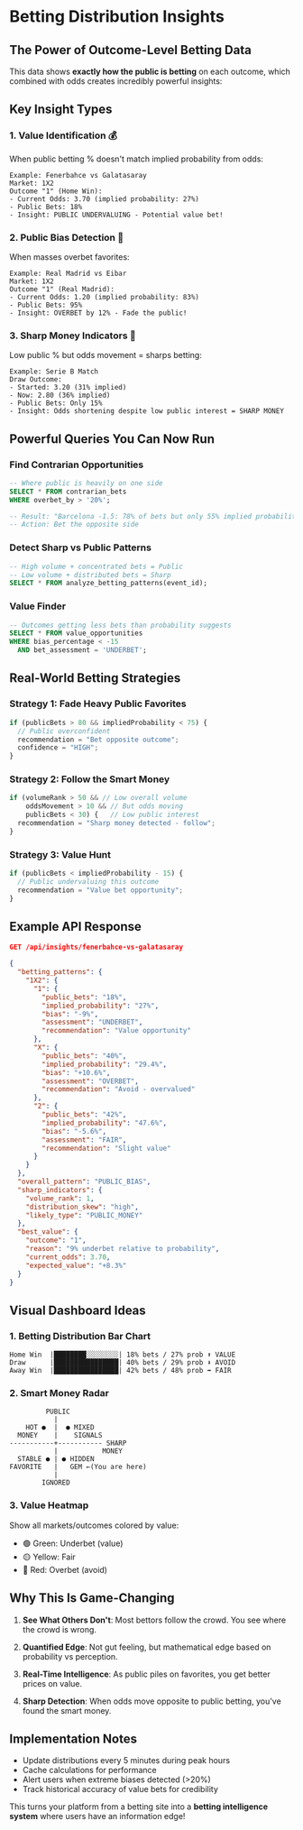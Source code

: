 # Betting Distribution Insights

## The Power of Outcome-Level Betting Data

This data shows **exactly how the public is betting** on each outcome, which combined with odds creates incredibly powerful insights:

## Key Insight Types

### 1. **Value Identification** 💰
When public betting % doesn't match implied probability from odds:

```
Example: Fenerbahce vs Galatasaray
Market: 1X2
Outcome "1" (Home Win):
- Current Odds: 3.70 (implied probability: 27%)
- Public Bets: 18%
- Insight: PUBLIC UNDERVALUING - Potential value bet!
```

### 2. **Public Bias Detection** 🐑
When masses overbet favorites:

```
Example: Real Madrid vs Eibar
Market: 1X2
Outcome "1" (Real Madrid):
- Current Odds: 1.20 (implied probability: 83%)
- Public Bets: 95%
- Insight: OVERBET by 12% - Fade the public!
```

### 3. **Sharp Money Indicators** 🎯
Low public % but odds movement = sharps betting:

```
Example: Serie B Match
Draw Outcome:
- Started: 3.20 (31% implied)
- Now: 2.80 (36% implied) 
- Public Bets: Only 15%
- Insight: Odds shortening despite low public interest = SHARP MONEY
```

## Powerful Queries You Can Now Run

### Find Contrarian Opportunities
```sql
-- Where public is heavily on one side
SELECT * FROM contrarian_bets
WHERE overbet_by > '20%';

-- Result: "Barcelona -1.5: 78% of bets but only 55% implied probability"
-- Action: Bet the opposite side
```

### Detect Sharp vs Public Patterns
```sql
-- High volume + concentrated bets = Public
-- Low volume + distributed bets = Sharp
SELECT * FROM analyze_betting_patterns(event_id);
```

### Value Finder
```sql
-- Outcomes getting less bets than probability suggests
SELECT * FROM value_opportunities
WHERE bias_percentage < -15
  AND bet_assessment = 'UNDERBET';
```

## Real-World Betting Strategies

### Strategy 1: Fade Heavy Public Favorites
```javascript
if (publicBets > 80 && impliedProbability < 75) {
  // Public overconfident
  recommendation = "Bet opposite outcome";
  confidence = "HIGH";
}
```

### Strategy 2: Follow the Smart Money
```javascript
if (volumeRank > 50 && // Low overall volume
    oddsMovement > 10 && // But odds moving
    publicBets < 30) {   // Low public interest
  recommendation = "Sharp money detected - follow";
}
```

### Strategy 3: Value Hunt
```javascript
if (publicBets < impliedProbability - 15) {
  // Public undervaluing this outcome
  recommendation = "Value bet opportunity";
}
```

## Example API Response

```json
GET /api/insights/fenerbahce-vs-galatasaray

{
  "betting_patterns": {
    "1X2": {
      "1": {
        "public_bets": "18%",
        "implied_probability": "27%",
        "bias": "-9%",
        "assessment": "UNDERBET",
        "recommendation": "Value opportunity"
      },
      "X": {
        "public_bets": "40%",
        "implied_probability": "29.4%", 
        "bias": "+10.6%",
        "assessment": "OVERBET",
        "recommendation": "Avoid - overvalued"
      },
      "2": {
        "public_bets": "42%",
        "implied_probability": "47.6%",
        "bias": "-5.6%",
        "assessment": "FAIR",
        "recommendation": "Slight value"
      }
    }
  },
  "overall_pattern": "PUBLIC_BIAS",
  "sharp_indicators": {
    "volume_rank": 1,
    "distribution_skew": "high",
    "likely_type": "PUBLIC_MONEY"
  },
  "best_value": {
    "outcome": "1",
    "reason": "9% underbet relative to probability",
    "current_odds": 3.70,
    "expected_value": "+8.3%"
  }
}
```

## Visual Dashboard Ideas

### 1. Betting Distribution Bar Chart
```
Home Win  |████████░░░░░░░░| 18% bets / 27% prob ⬆️ VALUE
Draw      |████████████████| 40% bets / 29% prob ⬇️ AVOID  
Away Win  |████████████████| 42% bets / 48% prob ➡️ FAIR
```

### 2. Smart Money Radar
```
         PUBLIC
           |
    HOT ●  |  ● MIXED
  MONEY    |    SIGNALS
-----------+----------- SHARP
           |           MONEY
  STABLE ● | ● HIDDEN
FAVORITE   |   GEM ←(You are here)
           |
        IGNORED
```

### 3. Value Heatmap
Show all markets/outcomes colored by value:
- 🟢 Green: Underbet (value)
- 🟡 Yellow: Fair
- 🔴 Red: Overbet (avoid)

## Why This Is Game-Changing

1. **See What Others Don't**: Most bettors follow the crowd. You see where the crowd is wrong.

2. **Quantified Edge**: Not gut feeling, but mathematical edge based on probability vs perception.

3. **Real-Time Intelligence**: As public piles on favorites, you get better prices on value.

4. **Sharp Detection**: When odds move opposite to public betting, you've found the smart money.

## Implementation Notes

- Update distributions every 5 minutes during peak hours
- Cache calculations for performance
- Alert users when extreme biases detected (>20%)
- Track historical accuracy of value bets for credibility

This turns your platform from a betting site into a **betting intelligence system** where users have an information edge!